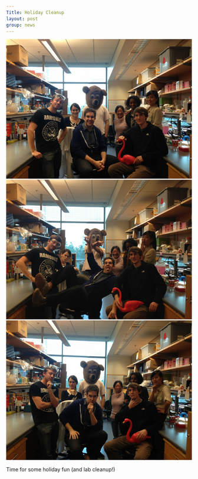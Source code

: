 ```yaml
---
Title: Holiday Cleanup
layout: post
group: news
---
```

 <img src="/static/img/news/holiday2012.jpg" alt="holiday" class="img-responsive">
 <img src="/static/img/news/holiday2012-2.jpg" alt="holiday" class="img-responsive">
 <img src="/static/img/news/holiday2012-3.jpg" alt="holiday" class="img-responsive">

Time for some holiday fun (and lab cleanup!)
